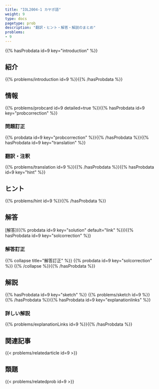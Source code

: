 ```yaml
---
title: "IOL2004-1 カヤポ語"
weight: 9
type: docs
pagetype: prob
description: "翻訳・ヒント・解答・解説のまとめ"
problems: 
- 9
---
```


{{% hasProbdata id=9 key="introduction" %}}

## 紹介

{{% problems/introduction id=9 %}}{{% /hasProbdata %}}

## 情報

{{% problems/probcard id=9 detailed=true %}}{{% hasProbdata id=9 key="probcorrection" %}}

### 問題訂正

{{% probdata id=9 key="probcorrection" %}}{{% /hasProbdata %}}{{% hasProbdata id=9 key="translation" %}}

### 翻訳・注釈

{{% problems/translation id=9 %}}{{% /hasProbdata %}}{{% hasProbdata id=9 key="hint" %}}

## ヒント

{{% problems/hint id=9 %}}{{% /hasProbdata %}}

## 解答

[解答]({{% probdata id=9 key="solution" default="link" %}}){{% hasProbdata id=9 key="solcorrection" %}}

### 解答訂正

{{% collapse title="解答訂正" %}}
{{% probdata id=9 key="solcorrection" %}}
{{% /collapse %}}{{% /hasProbdata %}}

## 解説

{{% hasProbdata id=9 key="sketch" %}}
{{% problems/sketch id=9 %}}
{{% /hasProbdata %}}{{% hasProbdata id=9 key="explanationlinks" %}}

### 詳しい解説

{{% problems/explanationLinks id=9 %}}{{% /hasProbdata %}}

## 関連記事

{{< problems/relatedarticle id=9 >}}

## 類題

{{< problems/relatedprob id=9 >}}
